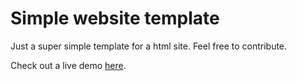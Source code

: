 # Simple website template
Just a super simple template for a html site. Feel free to contribute.

Check out a live demo [here](https://giacomolaw.github.io/simple-website-template/).
